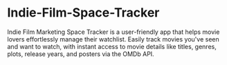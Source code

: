 # Indie-Film-Space-Tracker
Indie Film Marketing Space Tracker is a user-friendly app that helps movie lovers effortlessly manage their watchlist. Easily track movies you've seen and want to watch, with instant access to movie details like titles, genres, plots, release years, and posters via the OMDb API.